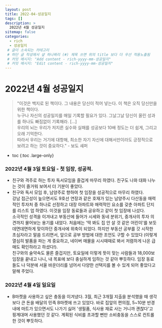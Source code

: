 ```yaml
---
layout: post
title: 2022-04-성공일지
tags: []
description: >
  2022년 4월 성공일지
sitemap: false
categories:
  - rich
  - 성공일지
 # 글이 소속되는 카테고리 
 # 하단 글 작성에서 샾 하나짜리 (#) 제목 쓰면 위의 title 보다 더 우선 적용노출됨 
 # 커밋 메시지: "Add content - rich-yyyy-mm-성공일지"
 # 커밋 메시지: "Edit content - rich-yyyy-mm-성공일지"
---
```



# 2022년 4월 성공일지  
>"이것은 백지로 된 책이다. 그 내용은 당신이 적어 넣는다. 이 책은 오직 당신만을 위한 책이다.  
>누구나 자신의 성공일지를 매일 기록할 필요가 있다. 그날그날 당신이 올린 성과를 하나도 빠짐없이 기록해라. [...]    
>우리의 뇌는 우리가 저지른 실수와 실패를 성공보다 10배 정도는 더 쉽게, 그리고 오래 기억한다.  
>따라서 우리는 거기에 대항해, 최소한 자기 자신에 대해서만이라도 긍정적으로 보려고 하는 것이 중요하다." - 보도 섀퍼

* toc
{:toc .large-only}

### 2022년 4월 3일 토요일 - 첫 임장, 성공적.  
- 친구와 격주로 하는 투자 독서모임을 즐겁게 마무리 하였다. 친구도 나와 대화 나누는 것이 즐거워 보여서 더 기분이 좋았다. 
- 친구와 독서 모임 후, 남양주로 향하여 첫 임장을 성공적으로 마무리 하였다.  
강남 접근성이 높으면서도 9호선 연장과 같은 호재가 있는 남양주시 다산동을 매력적인 투자처 중 하나로 선정하고 대장 아파트와 매력적인 요소를 갖춘 아파트 단지를 리스트 업 하였다. 이것을 임장 동료들과 공유하고 같이 첫 임장에 나섰다.  
소극적인 성격을 이겨내고 부동산에 들어가 시세와 동네 분위기, 중개사의 투자 의견까지 물어보는 용기를 내었다. 처음에는 '딱 봐도 집 안 살 것 같은 어린이'를 보듯 데면데면하게 맞이하던 중개사에 위축이 되었다. 하지만 부동산 공부를 갓 시작한 초심자라고 말씀 드리면서, 앞으로 공부 방법에 대한 조언도 구할 수 있었다 (이렇게 열심히 발품을 파는 게 중요하고, 네이버 매물을 시시때때로 봐서 저렴하게 나온 급매도 확인하라고 하셨다!).  
친구와의 술약속도 물론 즐겁지만, 토요일에 이렇게 뜻이 맞는 사람들과 18,000보 임장을 끝내고 나니, 내 목표에 보다 충실하게 임하는 것 같아 뿌듯하다. 임장 동료들도 나 덕분에 서울 바운더리를 넘어서 다양한 선택지를 볼 수 있게 되어 좋았다고 말해 주었다.   

### 2022년 4월 4일 일요일  
- B마켓을 사용하고 싶은 충동을 이겨냈다. 
3월, 최근 3개월 지출을 분석했을 때 생각보다 큰 돈을 배달의 민족 B마켓에 쓰고 있었다. 바로 집앞의 편의점, 5~10분 반경 내에 마트가 있으면서도 나가기 싫어 '생필품, 식사용 재료 사는 거니까 괜찮다'고 핑계대며 사용했던 것 같다. 계획된 식비를 초과할 뻔만 소비충동을 스스로 컨트롤 한 것이 뿌듯하다.    
  


